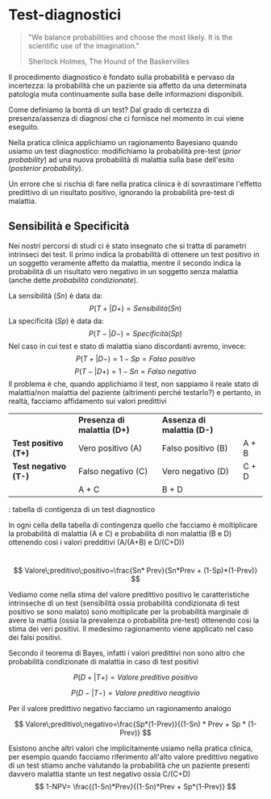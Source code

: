 # Test-diagnostici

> "We balance probabilities and choose the most likely. It is the scientific use of the imagination."
>
> Sherlock Holmes, The Hound of the Baskervilles

Il procedimento diagnostico è fondato sulla probabilità e pervaso da incertezza: la probabilità che un paziente sia affetto da una determinata patologia muta continuamente sulla base delle informazioni disponibili.

Come definiamo la bontà di un test? Dal grado di certezza di presenza/assenza di diagnosi che ci fornisce nel momento in cui viene eseguito.

Nella pratica clinica applichiamo un ragionamento Bayesiano quando usiamo un test diagnostico: modifichiamo la probabilità pre-test (_prior probability_) ad una nuova probabilità di malattia sulla base dell'esito (_posterior probability_).

Un errore che si rischia di fare nella pratica clinica è di sovrastimare l'effetto predittivo di un risultato positivo, ignorando la probabilità pre-test di malattia.

## Sensibilità e Specificità

Nei nostri percorsi di studi ci è stato insegnato che si tratta di parametri intrinseci dei test. Il primo indica la probabilità di ottenere un test positivo in un soggetto veramente affetto da malattia, mentre il secondo indica la probabilità di un risultato vero negativo in un soggetto senza malattia (anche dette _probabilità condizionate_).

La sensibilità (_Sn_) è data da:
$$
P(T+|D+)=Sensibilità(Sn)
$$
La specificità (_Sp_) è data da:
$$
P(T-|D-)=Specificità(Sp)
$$
Nel caso in cui test e stato di malattia siano discordanti avremo, invece:
$$
P(T+|D-)=1-Sp=Falso\:positivo
$$
$$
P(T-|D+)=1-Sn=Falso\;negativo
$$
Il problema è che, quando applichiamo il test, non sappiamo il reale stato di malattia/non malattia del paziente (altrimenti perché testarlo?) e pertanto, in realtà, facciamo affidamento sui valori predittivi

|                        |                               |                              |       |
|------------------------|-------------------------------|------------------------------|-------|
|                        | **Presenza di malattia (D+)** | **Assenza di malattia (D-)** |       |
| **Test positivo (T+)** | Vero positivo (A)             | Falso positivo (B)           | A + B |
| **Test negativo (T-)** | Falso negativo (C)            | Vero negativo (D)            | C + D |
|                        | A + C                         | B + D                        |       |

: tabella di contigenza di un test diagnostico

In ogni cella della tabella di contingenza quello che facciamo è moltiplicare la probabilità di malattia (A e C) e probabilità di non malattia (B e D) ottenendo così i valori predditivi (A/(A+B) e D/(C+D))

\
$$
Valore\;preditivo\;positivo=\frac{Sn* Prev}{Sn*Prev + (1-Sp)*(1-Prev)}
$$

Vediamo come nella stima del valore predittivo positivo le caratteristiche intrinseche di un test (sensibilità ossia probabilità condizionata di test positivo se sono malato) sono moltiplicate per la probabilità marginale di avere la mattia (ossia la prevalenza o probabilità pre-test) ottenendo così la stima dei veri positivi. Il medesimo ragionamento viene applicato nel caso dei falsi positivi.

Secondo il teorema di Bayes, infatti i valori predittivi non sono altro che probabilità condizionate di malattia in caso di test positivi

$$
P(D+|T+)=Valore\;preditivo\:positivo
$$

$$
P(D-|T-)=Valore\;preditivo\;neagtivio
$$

Per il valore predittivo negativo facciamo un ragionamento analogo

$$
Valore\;preditivo\;negativo=\frac{Sp*(1-Prev)}{(1-Sn) * Prev + Sp * (1-Prev)}
$$

Esistono anche altri valori che implicitamente usiamo nella pratica clinica, per esempio quando facciamo riferimento all'alto valore predittivo negativo di un test stiamo anche valutando la probabilità che un paziente presenti davvero malattia stante un test negativo ossia C/(C+D)
$$
1-NPV= \frac{(1-Sn)*Prev}{(1-Sn)*Prev + Sp*(1-Prev)}
$$
